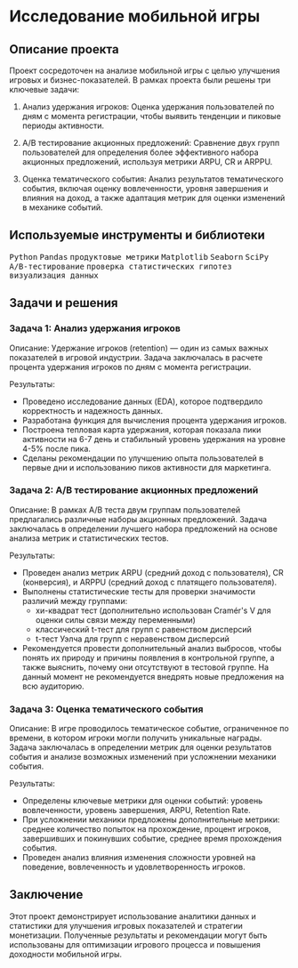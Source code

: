 # Исследование мобильной игры

## Описание проекта

Проект сосредоточен на анализе мобильной игры с целью улучшения игровых и бизнес-показателей. В рамках проекта были решены три ключевые задачи:

1. Анализ удержания игроков: Оценка удержания пользователей по дням с момента регистрации, чтобы выявить тенденции и пиковые периоды активности.

2. A/B тестирование акционных предложений: Сравнение двух групп пользователей для определения более эффективного набора акционных предложений, используя метрики ARPU, CR и ARPPU.

3. Оценка тематического события: Анализ результатов тематического события, включая оценку вовлеченности, уровня завершения и влияния на доход, а также адаптация метрик для оценки изменений в механике событий.

## Используемые инструменты и библиотеки
<p>
  <kbd>Python</kbd>
  <kbd>Pandas</kbd>
  <kbd>продуктовые метрики</kbd>
  <kbd>Matplotlib</kbd>
  <kbd>Seaborn</kbd>
  <kbd>SciPy</kbd>
  <kbd>A/B-тестирование</kbd>
  <kbd>проверка статистических гипотез</kbd>
  <kbd>визуализация данных</kbd>
</p>

## Задачи и решения

### Задача 1: Анализ удержания игроков

Описание: Удержание игроков (retention) — один из самых важных показателей в игровой индустрии. Задача заключалась в расчете процента удержания игроков по дням с момента регистрации.

Результаты:

- Проведено исследование данных (EDA), которое подтвердило корректность и надежность данных.
- Разработана функция для вычисления процента удержания игроков.
- Построена тепловая карта удержания, которая показала пики активности на 6-7 день и стабильный уровень удержания на уровне 4-5% после пика.
- Сделаны рекомендации по улучшению опыта пользователей в первые дни и использованию пиков активности для маркетинга.

### Задача 2: A/B тестирование акционных предложений

Описание: В рамках A/B теста двум группам пользователей предлагались различные наборы акционных предложений. Задача заключалась в определении лучшего набора предложений на основе анализа метрик и статистических тестов.

Результаты:

- Проведен анализ метрик ARPU (средний доход с пользователя), CR (конверсия), и ARPPU (средний доход с платящего пользователя).
- Выполнены статистические тесты для проверки значимости различий между группами:
    - хи-квадрат тест (дополнительно использован Cramér's V для оценки силы связи между переменными)
    - классический t-тест для групп с равенством дисперсий
    - t-тест Уэлча для групп с неравенством дисперсий
- Рекомендуется провести дополнительный анализ выбросов, чтобы понять их природу и причины появления в контрольной группе, а также выяснить, почему они отсутствуют в тестовой группе. На данный момент не рекомендуется внедрять новые предложения на всю аудиторию.

### Задача 3: Оценка тематического события

Описание: В игре проводилось тематическое событие, ограниченное по времени, в котором игроки могли получить уникальные награды. Задача заключалась в определении метрик для оценки результатов события и анализе возможных изменений при усложнении механики события.

Результаты:

- Определены ключевые метрики для оценки событий: уровень вовлеченности, уровень завершения, ARPU, Retention Rate.
- При усложнении механики предложены дополнительные метрики: среднее количество попыток на прохождение, процент игроков, завершивших и покинувших событие, среднее время прохождения события.
- Проведен анализ влияния изменения сложности уровней на поведение, вовлеченность и удовлетворенность игроков.


## Заключение

Этот проект демонстрирует использование аналитики данных и статистики для улучшения игровых показателей и стратегии монетизации. Полученные результаты и рекомендации могут быть использованы для оптимизации игрового процесса и повышения доходности мобильной игры.
